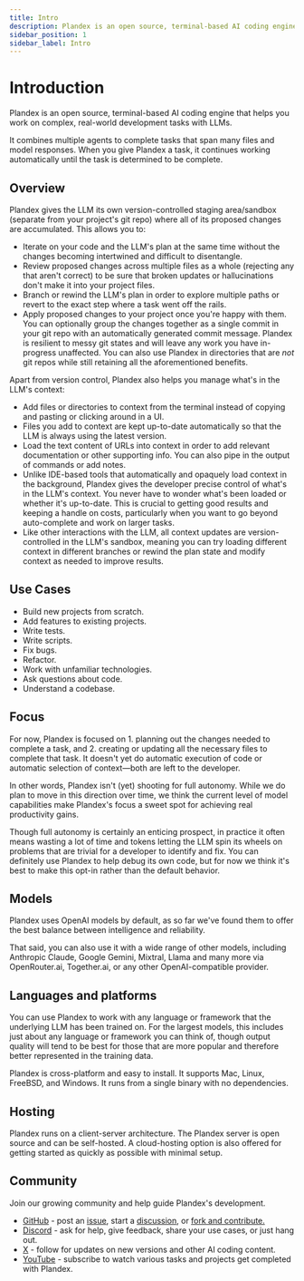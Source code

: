 ```yaml
---
title: Intro
description: Plandex is an open source, terminal-based AI coding engine that helps you work on complex, real-world development tasks with LLMs.
sidebar_position: 1
sidebar_label: Intro
---
```


# Introduction

Plandex is an open source, terminal-based AI coding engine that helps you work on complex, real-world development tasks with LLMs.

It combines multiple agents to complete tasks that span many files and model responses. When you give Plandex a task, it continues working automatically until the task is determined to be complete.   

## Overview

Plandex gives the LLM its own version-controlled staging area/sandbox (separate from your project's git repo) where all of its proposed changes are accumulated. This allows you to:

- Iterate on your code and the LLM's plan at the same time without the changes becoming intertwined and difficult to disentangle.
- Review proposed changes across multiple files as a whole (rejecting any that aren't correct) to be sure that broken updates or hallucinations don't make it into your project files.
- Branch or rewind the LLM's plan in order to explore multiple paths or revert to the exact step where a task went off the rails.
- Apply proposed changes to your project once you're happy with them. You can optionally group the changes together as a single commit in your git repo with an automatically generated commit message. Plandex is resilient to messy git states and will leave any work you have in-progress unaffected. You can also use Plandex in directories that are *not* git repos while still retaining all the aforementioned benefits.

Apart from version control, Plandex also helps you manage what's in the LLM's context:

- Add files or directories to context from the terminal instead of copying and pasting or clicking around in a UI. 
- Files you add to context are kept up-to-date automatically so that the LLM is always using the latest version.
- Load the text content of URLs into context in order to add relevant documentation or other supporting info. You can also pipe in the output of commands or add notes.
- Unlike IDE-based tools that automatically and opaquely load context in the background, Plandex gives the developer precise control of what's in the LLM's context. You never have to wonder what's been loaded or whether it's up-to-date. This is crucial to getting good results and keeping a handle on costs, particularly when you want to go beyond auto-complete and work on larger tasks.
- Like other interactions with the LLM, all context updates are version-controlled in the LLM's sandbox, meaning you can try loading different context in different branches or rewind the plan state and modify context as needed to improve results.

## Use Cases

- Build new projects from scratch.
- Add features to existing projects.
- Write tests.
- Write scripts.
- Fix bugs.
- Refactor.
- Work with unfamiliar technologies.
- Ask questions about code.
- Understand a codebase. 

## Focus

For now, Plandex is focused on 1. planning out the changes needed to complete a task, and 2. creating or updating all the necessary files to complete that task. It doesn't yet do automatic execution of code or automatic selection of context—both are left to the developer.

In other words, Plandex isn't (yet) shooting for full autonomy. While we do plan to move in this direction over time, we think the current level of model capabilities make Plandex's focus a sweet spot for achieving real productivity gains.

Though full autonomy is certainly an enticing prospect, in practice it often means wasting a lot of time and tokens letting the LLM spin its wheels on problems that are trivial for a developer to identify and fix. You can definitely use Plandex to help debug its own code, but for now we think it's best to make this opt-in rather than the default behavior.

## Models

Plandex uses OpenAI models by default, as so far we've found them to offer the best balance between intelligence and reliability.

That said, you can also use it with a wide range of other models, including Anthropic Claude, Google Gemini, Mixtral, Llama and many more via OpenRouter.ai, Together.ai, or any other OpenAI-compatible provider.

## Languages and platforms

You can use Plandex to work with any language or framework that the underlying LLM has been trained on. For the largest models, this includes just about any language or framework you can think of, though output quality will tend to be best for those that are more popular and therefore better represented in the training data.

Plandex is cross-platform and easy to install. It supports Mac, Linux, FreeBSD, and Windows. It runs from a single binary with no dependencies.

## Hosting

Plandex runs on a client-server architecture. The Plandex server is open source and can be self-hosted. A cloud-hosting option is also offered for getting started as quickly as possible with minimal setup.

## Community

Join our growing community and help guide Plandex's development.

- [GitHub](https://github.com/plandex-ai/plandex) - post an [issue](https://github.com/plandex-ai/plandex/issues), start a [discussion](https://github.com/plandex-ai/plandex/discussions), or [fork and contribute.](https://github.com/plandex-ai/plandex/fork)
- [Discord](https://discord.gg/plandex-ai) - ask for help, give feedback, share your use cases, or just hang out.
- [X](https://x.com/PlandexAI) - follow for updates on new versions and other AI coding content.
- [YouTube](https://www.youtube.com/@plandex-ny5ry) - subscribe to watch various tasks and projects get completed with Plandex.
